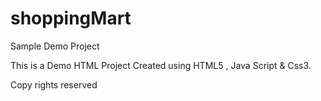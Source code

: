 shoppingMart
============

Sample Demo Project


This is a Demo HTML Project Created using HTML5 , Java Script &  Css3.



Copy rights reserved
